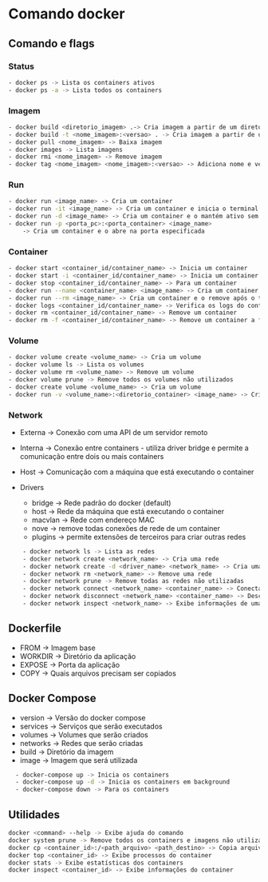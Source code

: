 # Comando docker

## Comando e flags

### Status

```bash
- docker ps -> Lista os containers ativos
- docker ps -a -> Lista todos os containers
```

### Imagem

```bash
- docker build <diretorio_imagem> .-> Cria imagem a partir de um diretorio
- docker build -t <nome_imagem>:<versao> . -> Cria imagem a partir de um diretorio, a nomeia e insere uma tag
- docker pull <nome_imagem> -> Baixa imagem
- docker images -> Lista imagens
- docker rmi <nome_imagem> -> Remove imagem
- docker tag <nome_imagem> <nome_imagem>:<versao> -> Adiciona nome e versão a imagem
```

### Run

```bash
- docker run <image_name> -> Cria um container
- docker run -it <image_name> -> Cria um container e inicia o terminal
- docker run -d <image_name> -> Cria um container e o mantém ativo sem ocupar o terminal
- docker run -p <porta_pc>:<porta_container> <image_name>
    -> Cria um container e o abre na porta especificada
```

### Container

```bash
- docker start <container_id/container_name> -> Inicia um container
- docker start -i <container_id/container_name> -> Inicia um container parado e abre o terminal
- docker stop <container_id/container_name> -> Para um container
- docker run --name <container_name> <image_name> -> Cria um container e o nomeia
- docker run --rm <image_name> -> Cria um container e o remove após o término
- docker logs <container_id/container_name> -> Verifica os logs do container
- docker rm <container_id/container_name> -> Remove um container
- docker rm -f <container_id/container_name> -> Remove um container a força
```

### Volume

```bash
- docker volume create <volume_name> -> Cria um volume
- docker volume ls -> Lista os volumes
- docker volume rm <volume_name> -> Remove um volume
- docker volume prune -> Remove todos os volumes não utilizados
- docker create volume <volume_name> -> Cria um volume
- docker run -v <volume_name>:<diretorio_container> <image_name> -> Cria um container e monta um volume
```

### Network

- Externa -> Conexão com uma API de um servidor remoto
- Interna -> Conexão entre containers - utiliza driver bridge e permite a comunicação entre dois ou mais containers
- Host -> Comunicação com a máquina que está executando o container

- Drivers
  - bridge -> Rede padrão do docker (default)
  - host -> Rede da máquina que está executando o container
  - macvlan -> Rede com endereço MAC
  - nove -> remove todas conexões de rede de um container
  - plugins -> permite extensões de terceiros para criar outras redes

```bash
    - docker network ls -> Lista as redes
    - docker network create <network_name> -> Cria uma rede
    - docker network create -d <driver_name> <network_name> -> Cria uma rede com um driver específico
    - docker network rm <network_name> -> Remove uma rede
    - docker network prune -> Remove todas as redes não utilizadas
    - docker network connect <network_name> <container_name> -> Conecta um container a uma rede
    - docker network disconnect <network_name> <container_name> -> Desconecta um container de uma rede
    - docker network inspect <network_name> -> Exibe informações de uma rede
```

## Dockerfile

- FROM -> Imagem base
- WORKDIR -> Diretório da aplicação
- EXPOSE -> Porta da aplicação
- COPY -> Quais arquivos precisam ser copiados

## Docker Compose

- version -> Versão do docker compose
- services -> Serviços que serão executados
- volumes -> Volumes que serão criados
- networks -> Redes que serão criadas
- build -> Diretório da imagem
- image -> Imagem que será utilizada

```bash
  - docker-compose up -> Inicia os containers
  - docker-compose up -d -> Inicia os containers em background
  - docker-compose down -> Para os containers
```

## Utilidades

```bash
docker <command> --help -> Exibe ajuda do comando
docker system prune -> Remove todos os containers e imagens não utilizados
docker cp <container_id>:/<path_arquivo> <path_destino> -> Copia arquivo do container para o host 
docker top <container_id> -> Exibe processos do container
docker stats -> Exibe estatísticas dos containers
docker inspect <container_id> -> Exibe informações do container
```
